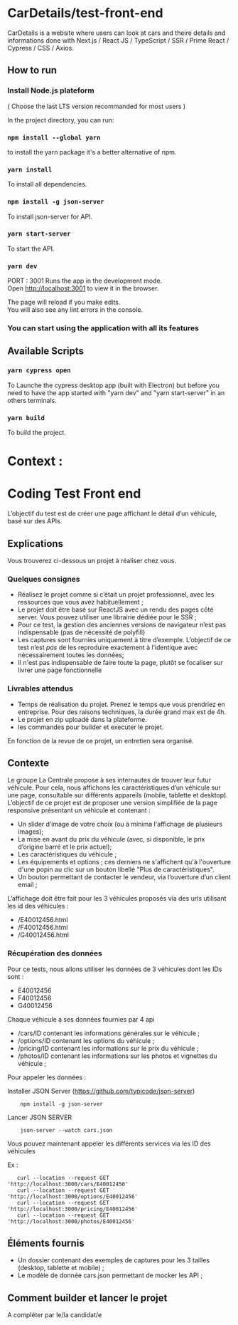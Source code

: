 # CarDetails/test-front-end

CarDetails is a website where users can look at cars and theire details and informations done with Next.js / React JS / TypeScript / SSR / Prime React / Cypress / CSS / Axios.



## How to run

### Install Node.js plateform

( Choose the last LTS version recommanded for most users )

In the project directory, you can run:

### `npm install --global yarn`

to install the yarn package it's a better alternative of npm.

### `yarn install`

To install all dependencies.

### `npm install -g json-server `

To install json-server for API.

### `yarn start-server`

To start the API.

### `yarn dev`

PORT : 3001
Runs the app in the development mode.\
Open [http://localhost:3001](http://localhost:3001) to view it in the browser.

The page will reload if you make edits.\
You will also see any lint errors in the console.

### You can start using the application with all its features

## Available Scripts

### `yarn cypress open`

To Launche the cypress desktop app (built with Electron) but before you need to have the app started with "yarn dev" and "yarn start-server" in an others terminals.

### `yarn build`

To build the project.

# Context :

# Coding Test Front end

L’objectif du test est de créer une page affichant le détail d’un véhicule, basé sur des APIs.

## Explications

Vous trouverez ci-dessous un projet à réaliser chez vous.

### Quelques consignes 

- Réalisez le projet comme si c’était un projet professionnel, avec les ressources que vous avez habituellement ;
- Le projet doit être basé sur ReactJS avec un rendu des pages côté server. Vous pouvez utiliser une librairie dédiée pour le SSR ;
- Pour ce test, la gestion des anciennes versions de navigateur n’est pas indispensable (pas de nécessité de polyfill)  
- Les captures sont fournies uniquement à titre d’exemple. L’objectif de ce test n’est _pas_ de les reproduire exactement à l’identique avec nécessairement toutes les données; 
- Il n'est pas indispensable de faire toute la page, plutôt se focaliser sur livrer une page fonctionnelle

### Livrables attendus 

- Temps de réalisation du projet. Prenez le temps que vous prendriez en entreprise. Pour des raisons techniques, la durée grand max est de 4h.
- Le projet en zip uploadé dans la plateforme.
- les commandes pour builder et executer le projet.

En fonction de la revue de ce projet, un entretien sera organisé.

## Contexte

Le groupe La Centrale propose à ses internautes de trouver leur futur véhicule. Pour cela, nous affichons les caractéristiques d’un véhicule sur une page, consultable sur différents appareils (mobile, tablette et desktop).
L’objectif de ce projet est de proposer une version simplifiée de la page responsive présentant un véhicule et contenant : 
- Un slider d’image de votre choix (ou à minima l'affichage de plusieurs images); 
- La mise en avant du prix du véhicule (avec, si disponible, le prix d’origine barré et le prix actuel);
- Les caractéristiques du véhicule ;
- Les équipements et options ; ces derniers ne s'affichent qu'à l'ouverture d'une popin au clic sur un bouton libellé "Plus de caractéristiques". 
- Un bouton permettant de contacter le vendeur, via l’ouverture d’un client email ;

L’affichage doit être fait pour les 3 véhicules proposés via des urls utilisant les id des véhicules : 
- /E40012456.html
- /F40012456.html
- /G40012456.html

### Récupération des données

Pour ce tests, nous allons utiliser les données de 3 véhicules dont les IDs sont : 
- E40012456
- F40012456
- G40012456

Chaque véhicule a ses données fournies par 4 api
- /cars/ID contenant les informations générales sur le véhicule ;
- /options/ID contenant les options du véhicule ;
- /pricing/ID contenant les informations sur le prix du véhicule ;
- /photos/ID contenant les informations sur les photos et vignettes du véhicule ;

Pour appeler les données :

Installer JSON Server (https://github.com/typicode/json-server)
```
    npm install -g json-server 
```

Lancer JSON SERVER
```
    json-server --watch cars.json
```
Vous pouvez maintenant appeler les différents services via les ID des véhicules 

Ex :
```
   curl --location --request GET 'http://localhost:3000/cars/E40012456'
   curl --location --request GET 'http://localhost:3000/options/E40012456'
   curl --location --request GET 'http://localhost:3000/pricing/E40012456'
   curl --location --request GET 'http://localhost:3000/photos/E40012456'
```

## Éléments fournis

- Un dossier contenant des exemples de captures pour les 3 tailles (desktop, tablette et mobile) ;
- Le modèle de donnée cars.json permettant de mocker les API ;


## Comment builder et lancer le projet

A compléter par le/la candidat/e
